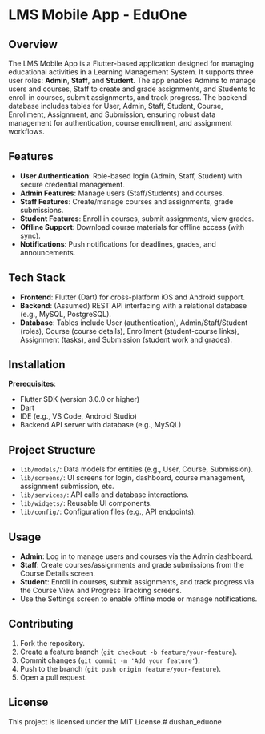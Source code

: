 # LMS Mobile App - EduOne

## Overview
The LMS Mobile App is a Flutter-based application designed for managing educational activities in a Learning Management System. It supports three user roles: **Admin**, **Staff**, and **Student**. The app enables Admins to manage users and courses, Staff to create and grade assignments, and Students to enroll in courses, submit assignments, and track progress. The backend database includes tables for User, Admin, Staff, Student, Course, Enrollment, Assignment, and Submission, ensuring robust data management for authentication, course enrollment, and assignment workflows.

## Features
- **User Authentication**: Role-based login (Admin, Staff, Student) with secure credential management.
- **Admin Features**: Manage users (Staff/Students) and courses.
- **Staff Features**: Create/manage courses and assignments, grade submissions.
- **Student Features**: Enroll in courses, submit assignments, view grades.
- **Offline Support**: Download course materials for offline access (with sync).
- **Notifications**: Push notifications for deadlines, grades, and announcements.

## Tech Stack
- **Frontend**: Flutter (Dart) for cross-platform iOS and Android support.
- **Backend**: (Assumed) REST API interfacing with a relational database (e.g., MySQL, PostgreSQL).
- **Database**: Tables include User (authentication), Admin/Staff/Student (roles), Course (course details), Enrollment (student-course links), Assignment (tasks), and Submission (student work and grades).

## Installation
**Prerequisites**:
   - Flutter SDK (version 3.0.0 or higher)
   - Dart
   - IDE (e.g., VS Code, Android Studio)
   - Backend API server with database (e.g., MySQL)



## Project Structure
- `lib/models/`: Data models for entities (e.g., User, Course, Submission).
- `lib/screens/`: UI screens for login, dashboard, course management, assignment submission, etc.
- `lib/services/`: API calls and database interactions.
- `lib/widgets/`: Reusable UI components.
- `lib/config/`: Configuration files (e.g., API endpoints).

## Usage
- **Admin**: Log in to manage users and courses via the Admin dashboard.
- **Staff**: Create courses/assignments and grade submissions from the Course Details screen.
- **Student**: Enroll in courses, submit assignments, and track progress via the Course View and Progress Tracking screens.
- Use the Settings screen to enable offline mode or manage notifications.

## Contributing
1. Fork the repository.
2. Create a feature branch (`git checkout -b feature/your-feature`).
3. Commit changes (`git commit -m 'Add your feature'`).
4. Push to the branch (`git push origin feature/your-feature`).
5. Open a pull request.

## License
This project is licensed under the MIT License.#   d u s h a n _ e d u o n e  
 